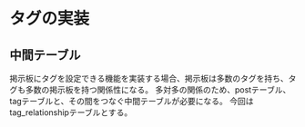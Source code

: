 # タグの実装
## 中間テーブル
掲示板にタグを設定できる機能を実装する場合、掲示板は多数のタグを持ち、タグも多数の掲示板を持つ関係性になる。
多対多の関係のため、postテーブル、tagテーブルと、その間をつなぐ中間テーブルが必要になる。
今回はtag_relationshipテーブルとする。
